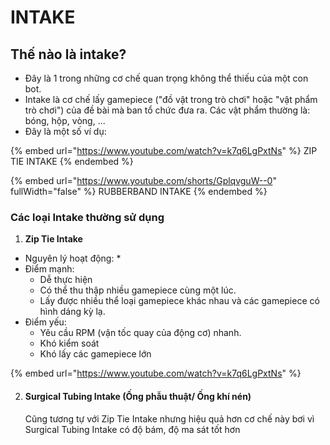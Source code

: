 # INTAKE

## Thế nào là intake?

* Đây là 1 trong những cơ chế quan trọng không thể thiếu của một con bot.&#x20;
* Intake là cơ chế lấy gamepiece ("đồ vật trong trò chơi" hoặc "vật phẩm trò chơi") của đề bài mà ban tổ chức đưa ra. Các vật phẩm thường là: bóng, hộp, vòng, ...
* Đây là một số ví dụ:&#x20;

{% embed url="https://www.youtube.com/watch?v=k7q6LgPxtNs" %}
ZIP TIE INTAKE
{% endembed %}

{% embed url="https://www.youtube.com/shorts/GplqvguW--0" fullWidth="false" %}
RUBBERBAND INTAKE
{% endembed %}

### Các loại Intake thường sử dụng

1. **Zip Tie Intake**

* Nguyên lý hoạt động:
  *
* Điểm mạnh:&#x20;
  * Dễ thực hiện
  * Có thể thu thập nhiều gamepiece cùng một lúc.
  * Lấy được nhiều thể loại gamepiece khác nhau và các gamepiece có hình dáng kỳ lạ.
* Điểm yếu:
  * Yêu cầu RPM (vận tốc quay của động cơ) nhanh.
  * Khó kiểm soát
  * Khó lấy các gamepiece lớn

{% embed url="https://www.youtube.com/watch?v=k7q6LgPxtNs" %}



2.  #### Surgical Tubing Intake (Ống phẫu thuật/ Ống khí nén)

    Cũng tương tự với Zip Tie Intake nhưng hiệu quả hơn cơ chế này bơi vì Surgical Tubing Intake có độ bám, độ ma sát tốt hơn





